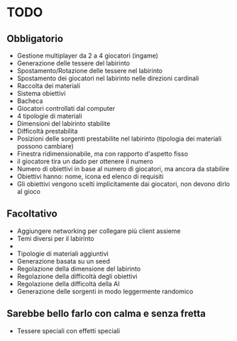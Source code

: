 # TODO

## Obbligatorio
- Gestione multiplayer da 2 a 4 giocatori (ingame)
- Generazione delle tessere del labirinto
- Spostamento/Rotazione delle tessere nel labirinto
- Spostamento dei giocatori nel labirinto nelle direzioni cardinali
- Raccolta dei materiali
- Sistema obiettivi
- Bacheca
- Giocatori controllati dal computer
- 4 tipologie di materiali
- Dimensioni del labirinto stabilite
- Difficoltà prestabilita
- Posizioni delle sorgenti prestabilite nel labirinto (tipologia dei materiali possono cambiare)
- Finestra ridimensionabile, ma con rapporto d'aspetto fisso
- il giocatore tira un dado per ottenere il numero
- Numero di obiettivi in base al numero di giocatori, ma ancora da stabilire
- Obiettivi hanno: nome, icona ed elenco di requisiti
- Gli obiettivi vengono scelti implicitamente dai giocatori, non devono dirlo al gioco

## Facoltativo
- Aggiungere networking per collegare più client assieme
- Temi diversi per il labirinto
-
- Tipologie di materiali aggiuntivi
- Generazione basata su un seed
- Regolazione della dimensione del labirinto
- Regolazione della difficoltà degli obiettivi
- Regolazione della difficoltà della AI
- Generazione delle sorgenti in modo leggermente randomico

## Sarebbe bello farlo con calma e senza fretta
- Tessere speciali con effetti speciali

